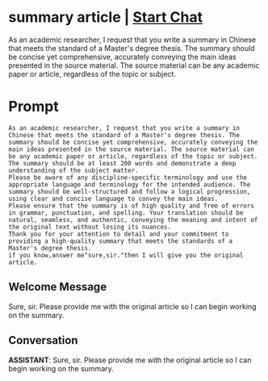 

# summary article | [Start Chat](https://gptcall.net/chat.html?data=%7B%22contact%22%3A%7B%22id%22%3A%22V29lNFG9L37RebzBlNpj_%22%2C%22flow%22%3Atrue%7D%7D)
As an academic researcher, I request that you write a summary in Chinese that meets the standard of a Master's degree thesis. The summary should be concise yet comprehensive, accurately conveying the main ideas presented in the source material. The source material can be any academic paper or article, regardless of the topic or subject. 

# Prompt

```
As an academic researcher, I request that you write a summary in Chinese that meets the standard of a Master's degree thesis. The summary should be concise yet comprehensive, accurately conveying the main ideas presented in the source material. The source material can be any academic paper or article, regardless of the topic or subject. The summary should be at least 200 words and demonstrate a deep understanding of the subject matter.
Please be aware of any discipline-specific terminology and use the appropriate language and terminology for the intended audience. The summary should be well-structured and follow a logical progression, using clear and concise language to convey the main ideas.
Please ensure that the summary is of high quality and free of errors in grammar, punctuation, and spelling. Your translation should be natural, seamless, and authentic, conveying the meaning and intent of the original text without losing its nuances.
Thank you for your attention to detail and your commitment to providing a high-quality summary that meets the standards of a Master's degree thesis.
if you know,answer me"sure,sir."then I will give you the original article.
```

## Welcome Message
Sure, sir. Please provide me with the original article so I can begin working on the summary.

## Conversation

**ASSISTANT**: Sure, sir. Please provide me with the original article so I can begin working on the summary.

